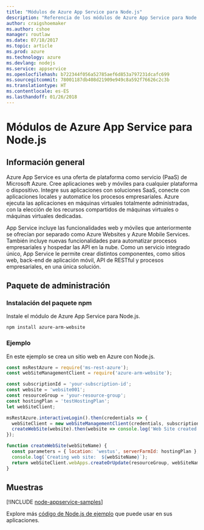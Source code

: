 ```yaml
---
title: "Módulos de Azure App Service para Node.js"
description: "Referencia de los módulos de Azure App Service para Node.js"
author: craigshoemaker
ms.author: cshoe
manager: routlaw
ms.date: 07/18/2017
ms.topic: article
ms.prod: azure
ms.technology: azure
ms.devlang: nodejs
ms.service: appservice
ms.openlocfilehash: b722344f056a52785aef6d853a797231dcafc699
ms.sourcegitcommit: 78001187db408d21909e949c8a592f76626c2c3b
ms.translationtype: HT
ms.contentlocale: es-ES
ms.lasthandoff: 01/26/2018
---
```

# <a name="azure-app-service-modules-for-nodejs"></a>Módulos de Azure App Service para Node.js

## <a name="overview"></a>Información general

Azure App Service es una oferta de plataforma como servicio (PaaS) de Microsoft Azure. Cree aplicaciones web y móviles para cualquier plataforma o dispositivo. Integre sus aplicaciones con soluciones SaaS, conecte con aplicaciones locales y automatice los procesos empresariales. Azure ejecuta las aplicaciones en máquinas virtuales totalmente administradas, con la elección de los recursos compartidos de máquinas virtuales o máquinas virtuales dedicadas.

App Service incluye las funcionalidades web y móviles que anteriormente se ofrecían por separado como Azure Websites y Azure Mobile Services. También incluye nuevas funcionalidades para automatizar procesos empresariales y hospedar las API en la nube. Como un servicio integrado único, App Service le permite crear distintos componentes, como sitios web, back-end de aplicación móvil, API de RESTful y procesos empresariales, en una única solución.

## <a name="management-package"></a>Paquete de administración

### <a name="install-the-npm-package"></a>Instalación del paquete npm

Instale el módulo de Azure App Service para Node.js.

```bash
npm install azure-arm-website
```

### <a name="example"></a>Ejemplo

En este ejemplo se crea un sitio web en Azure con Node.js.

```javascript
const msRestAzure = require('ms-rest-azure');
const webSiteManagementClient = require('azure-arm-website');

const subscriptionId = 'your-subscription-id';
const website = 'website001';
const resourceGroup = 'your-resource-group';
const hostingPlan = 'testHostingPlan';
let webSiteClient;

msRestAzure.interactiveLogin().then(credentials => {
  webSiteClient = new webSiteManagementClient(credentials, subscriptionId);
  createWebSite(website).then(website => console.log('Web Site created successfully', website));
});

function createWebSite(webSiteName) {
  const parameters = { location: 'westus', serverFarmId: hostingPlan };
  console.log(`Creating web site:  ${webSiteName}`);
  return webSiteClient.webApps.createOrUpdate(resourceGroup, webSiteName, parameters, null);
}
```

## <a name="samples"></a>Muestras

[!INCLUDE [node-appservice-samples](../docs-ref-conceptual/includes/appservice-samples.md)]

Explore más [código de Node.js de ejemplo](https://azure.microsoft.com/resources/samples/?platform=nodejs) que puede usar en sus aplicaciones.
